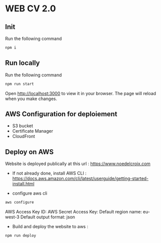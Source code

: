 # WEB CV 2.0

## Init

Run the following command
```bat
npm i
```

## Run locally

Run the following command
```bat
npm run start
```
Open [http://localhost:3000](http://localhost:3000) to view it in your browser.
The page will reload when you make changes.


## AWS Configuration for deploiement

- S3 bucket
- Certificate Manager
- CloudFront

## Deploy on AWS
Website is deployed publically at this url : https://www.noedelcroix.com


- If not already done, install AWS CLI : https://docs.aws.amazon.com/cli/latest/userguide/getting-started-install.html

- configure aws cli
```bat
aws configure
```
AWS Access Key ID: <IAM>
AWS Secret Access Key: <IAM>
Default region name: eu-west-3
Default output format: json


- Build and deploy the website to aws :
```bat
npm run deploy
```





